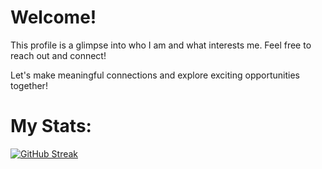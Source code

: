 # Welcome!

This profile is a glimpse into who I am and what interests me. Feel free to reach out and connect!

Let's make meaningful connections and explore exciting opportunities together!
# My Stats: 
[![GitHub Streak](https://streak-stats.demolab.com/?user=Nyae44&theme=dark)](https://git.io/streak-stats)


